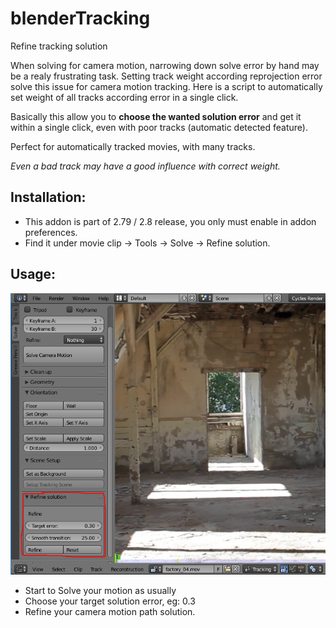 # blenderTracking
Refine tracking solution

When solving for camera motion, narrowing down solve error by hand may be a realy frustrating task. 
Setting track weight according reprojection error solve this issue for camera motion tracking.
Here is a script to automatically set weight of all tracks according error in a single click.

Basically this allow you to **choose the wanted solution error** and get it within a single click,
even with poor tracks (automatic detected feature).

Perfect for automatically tracked movies, with many tracks. 

*Even a bad track may have a good influence with correct weight.*

## Installation:

* This addon is part of 2.79 / 2.8 release, you only must enable in addon preferences.
* Find it under movie clip -> Tools -> Solve -> Refine solution.

## Usage:

![Ui](https://github.com/s-leger/images/blob/master/refine.png)  

* Start to Solve your motion as usually
* Choose your target solution error, eg: 0.3 
* Refine your camera motion path solution.

